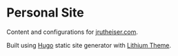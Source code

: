 # Personal Site

Content and configurations for [jrutheiser.com](http://jrutheiser.com).

Built using [Hugo](https://gohugo.io/) static site generator with
[Lithium Theme](https://github.com/jrutheiser/hugo-lithium-theme).
